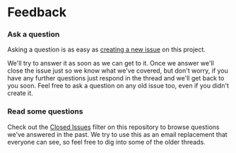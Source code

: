 # Feedback

### Ask a question

Asking a question is as easy as [creating a new issue](https://github.com/GamersSyndicate/Feedback/issues/new) on this project.

We'll try to answer it as soon as we can get to it. Once we answer we'll close the issue just so we know what we've covered, but don't worry, if you have any further questions just respond in the thread and we'll get back to you soon. Feel free to ask a question on any old issue too, even if you didn't create it.

### Read some questions

Check out the [Closed Issues](https://github.com/GamersSyndicate/Feedback/issues?sort=created&direction=desc&state=closed&page=1) filter on this repository to browse questions we've answered in the past. We try to use this as an email replacement that everyone can see, so feel free to dig into some of the older threads.
